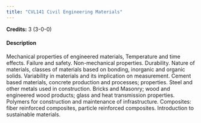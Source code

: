 ```yaml
---
title: "CVL141 Civil Engineering Materials"
---
```

**Credits:** 3 (3-0-0)

#### Description
Mechanical properties of engineered materials, Temperature and time effects. Failure and safety. Non-mechanical properties. Durability. Nature of materials, classes of materials based on bonding, inorganic and organic solids. Variability in materials and its implication on measurement. Cement based materials, concrete production and processes; properties. Steel and other metals used in construction. Bricks and Masonry; wood and engineered wood products; glass and heat transmission properties. Polymers for construction and maintenance of infrastructure. Composites: fiber reinforced composites, particle reinforced composites. Introduction to sustainable materials.